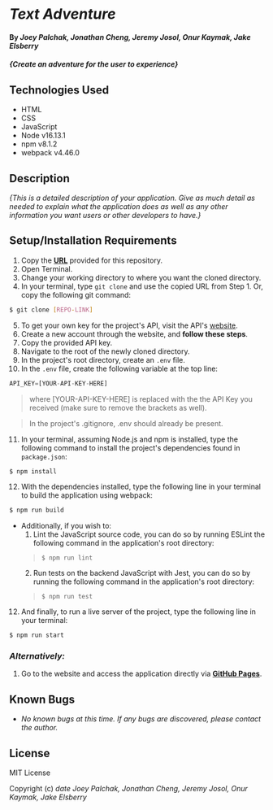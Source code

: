 # _Text Adventure_

#### By _**Joey Palchak, Jonathan Cheng, Jeremy Josol, Onur Kaymak, Jake Elsberry**_

#### _{Create an adventure for the user to experience}_

## Technologies Used

* HTML
* CSS
* JavaScript
* Node v16.13.1
* npm v8.1.2
* webpack v4.46.0

## Description

_{This is a detailed description of your application. Give as much detail as needed to explain what the application does as well as any other information you want users or other developers to have.}_

## Setup/Installation Requirements

1. Copy the **[URL](#link)** provided for this repository.
2. Open Terminal.
3. Change your working directory to where you want the cloned directory.
4. In your terminal, type `git clone` and use the copied URL from Step 1. Or, copy the following git command:

```bash
$ git clone [REPO-LINK]
```

5. To get your own key for the project's API, visit the API's [website](#link).
6. Create a new account through the website, and **follow these steps**.
7. Copy the provided API key.
8. Navigate to the root of the newly cloned directory.
9. In the project's root directory, create an `.env` file.
10. In the `.env` file, create the following variable at the top line:

```javascript
API_KEY=[YOUR-API-KEY-HERE]
```
> where [YOUR-API-KEY-HERE] is replaced with the the API Key you received (make sure to remove the brackets as well).

> In the project's .gitignore, .env should already be present.


11.  In your terminal, assuming Node.js and npm is installed, type the following command to install the project's dependencies found in `package.json`:

```bash
$ npm install
```

12. With the dependencies installed, type the following line in your terminal to build the application using webpack:

```bash
$ npm run build
```

* Additionally, if you wish to:
    1. Lint the JavaScript source code, you can do so by running ESLint the following command in the   application's root directory: 
    > `$ npm run lint`
    2. Run tests on the backend JavaScript with Jest, you can do so by running the following command in the application's root directory: 
    > `$ npm run test`

12. And finally, to run a live server of the project, type the following line in your terminal:

```bash
$ npm run start
```

### _Alternatively:_

1. Go to the website and access the application directly via **[GitHub Pages](#link)**.

## Known Bugs

* _No known bugs at this time. If any bugs are discovered, please contact the author._

## License

MIT License

Copyright (c) _date_ _Joey Palchak, Jonathan Cheng, Jeremy Josol, Onur Kaymak, Jake Elsberry_